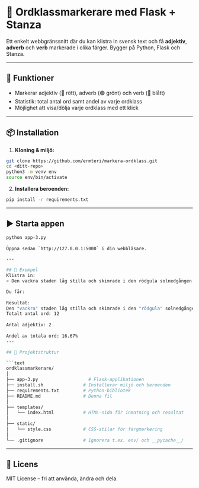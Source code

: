 # 🧠 Ordklassmarkerare med Flask + Stanza

Ett enkelt webbgränssnitt där du kan klistra in svensk text och få **adjektiv**, **adverb** och **verb** markerade i olika färger. Bygger på Python, Flask och Stanza.

---

## 🚀 Funktioner

- Markerar adjektiv (🔴 rött), adverb (🟢 grönt) och verb (🔵 blått)
- Statistik: total antal ord samt andel av varje ordklass
- Möjlighet att visa/dölja varje ordklass med ett klick

---

## 📦 Installation

1. **Kloning & miljö:**

```bash
git clone https://github.com/ermteri/markera-ordklass.git
cd <ditt-repo>
python3 -m venv env
source env/bin/activate
```

2. **Installera beroenden:**

```bash
pip install -r requirements.txt
```

---

## ▶️ Starta appen

```bash
python app-3.py
 
Öppna sedan `http://127.0.0.1:5000` i din webbläsare.

---

## 📝 Exempel
Klistra in:  
> Den vackra staden låg stilla och skimrade i den rödgula solnedgången.  

Du får:
  
Resultat:  
Den "vackra" staden låg stilla och skimrade i den "rödgula" solnedgången.  
Totalt antal ord: 12  
  
Antal adjektiv: 2  
  
Andel av totala ord: 16.67%  
---

## 🧾 Projektstruktur

```text  
ordklassmarkerare/
│
├── app-3.py                   # Flask-applikationen
├── install.sh               # Installerar miljö och beroenden
├── requirements.txt         # Python-bibliotek
├── README.md                # Denna fil
│
├── templates/
│   └── index.html           # HTML-sida för inmatning och resultat
│
├── static/
│   └── style.css            # CSS-stilar för färgmarkering
│
└── .gitignore               # Ignorera t.ex. env/ och __pycache__/
```


---

## 📖 Licens

MIT License – fri att använda, ändra och dela.
